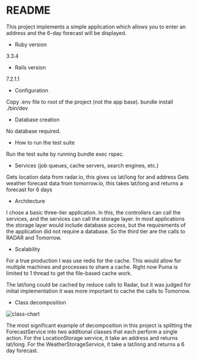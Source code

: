 # README

This project implements a simple application which allows you to enter an address and the
6-day forecast will be displayed.

* Ruby version

3.3.4

* Rails version

7.2.1.1

* Configuration

Copy .env file to root of the project (not the app base).
bundle install
./bin/dev

* Database creation

No database required.

* How to run the test suite

Run the test suite by running bundle exec rspec.

* Services (job queues, cache servers, search engines, etc.)

Gets location data from radar.io, this gives us lat/long for and address
Gets weather forecast data from tomorrow.io, this takes lat/long and returns a forecast for 6 days

* Architecture

I chose a basic three-tier application. In this, the controllers can call the services, and the services
can call the storage layer. In most applications the storage layer would include database access, but
the requirements of the application did not require a database. So the third tier are the calls to 
RADAR and Tomorrow.

* Scalability

For a true production I was use redis for the cache. This would allow for multiple machines and 
processes to share a cache. Right now Puma is limited to 1 thread to get the file-based cache
work.

The lat/long could be cached by reduce calls to Radar, but it was judged for initial implementation
it was more important to cache the calls to Tomorrow.

* Class decomposition

![class-chart](https://github.com/user-attachments/assets/2c6b3509-ea14-4215-9b77-73b6a28eb526)

The most significant example of decomposition in this project is splitting the ForecastService into 
two additional classes that each perform a single action. For the LocationStorage service, it take an 
address and returns lat/long. For the WeatherStorageService, it take a lat/long and returns a 6 day 
forecast.


